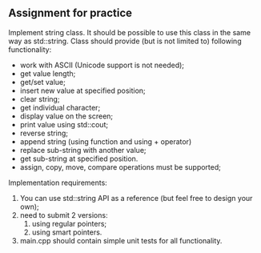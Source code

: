 ## Assignment for practice
Implement string class. It should be possible to use this class in the same way as std::string. Class should provide (but is not limited to) following functionality:
* work with ASCII (Unicode support is not needed);
* get value length;
* get/set value;
* insert new value at specified position;
* clear string;
* get individual character;
* display value on the screen;
* print value using std::cout;
* reverse string;
* append string (using function and using + operator)
* replace sub-string with another value;
* get sub-string at specified position.
* assign, copy, move, compare operations must be supported;

Implementation requirements:
1. You can use std::string API as a reference (but feel free to design your own);
2. need to submit 2 versions:
   1. using regular pointers;
   2. using smart pointers.
3. main.cpp should contain simple unit tests for all functionality.
